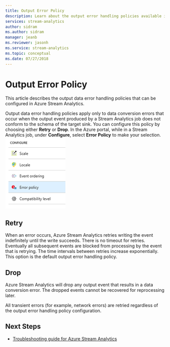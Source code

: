 ```yaml
---
title: Output Error Policy
description: Learn about the output error handling policies available in Azure Stream Analytics.
services: stream-analytics
author: sidram
ms.author: sidram
manager: jeanb
ms.reviewer: jasonh
ms.service: stream-analytics
ms.topic: conceptual
ms.date: 07/27/2018
---
```

# Output Error Policy
This article describes the output data error handling policies that can be configured in Azure Stream Analytics.

Output data error handling policies apply only to data conversion errors that occur when the output event produced by a Stream Analytics job does not conform to the schema of the target sink. You can configure this policy by choosing either **Retry** or **Drop**. In the Azure portal, while in a Stream Analytics job, under **Configure**, select **Error Policy** to make your selection.
![Error Policy - location](./media/stream-analytics-error-policy/stream-analytics-error-policy-locate.PNG)


## Retry
When an error occurs, Azure Stream Analytics retries writing the event indefinitely until the write succeeds. There is no timeout for retries. Eventually all subsequent events are blocked from processing by the event that is retrying. The time intervals between retries increase exponentially. This option is the default output error handling policy.

## Drop
Azure Stream Analytics will drop any output event that results in a data conversion error. The dropped events cannot be recovered for reprocessing later.


All transient errors (for example, network errors) are retried regardless of the output error handling policy configuration.


## Next Steps
* [Troubleshooting guide for Azure Stream Analytics](stream-analytics-troubleshooting-guide.md)
